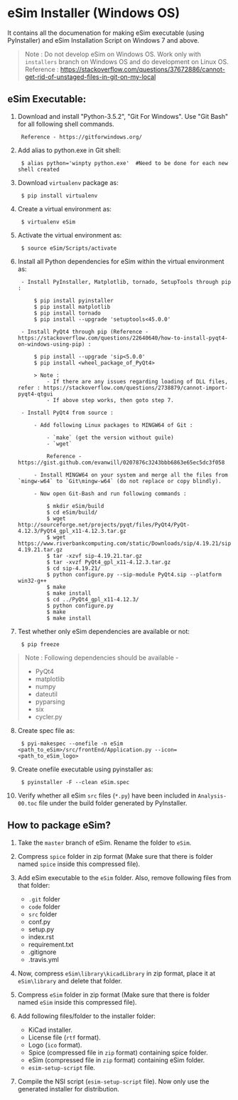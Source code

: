eSim Installer (Windows OS)
====


It contains all the documenation for making eSim executable (using PyInstaller) and eSim Installation Script on Windows 7 and above.

> Note : Do not develop eSim on Windows OS. Work only with `installers` branch on Windows OS and do development on Linux OS.
> Reference : https://stackoverflow.com/questions/37672886/cannot-get-rid-of-unstaged-files-in-git-on-my-local


## eSim Executable:

1. Download and install "Python-3.5.2", "Git For Windows". Use "Git Bash" for all following shell commands.
		
		Reference - https://gitforwindows.org/

2. Add alias to python.exe in Git shell:

		$ alias python='winpty python.exe'	#Need to be done for each new shell created

3. Download `virtualenv` package as:

	    $ pip install virtualenv

4. Create a virtual environment as:

		$ virtualenv eSim

5. Activate the virtual environment as:
	
		$ source eSim/Scripts/activate

6. Install all Python dependencies for eSim within the virtual environment as:
		
		- Install PyInstaller, Matplotlib, tornado, SetupTools through pip :

			$ pip install pyinstaller
			$ pip install matplotlib
			$ pip install tornado
			$ pip install --upgrade 'setuptools<45.0.0'
		
		- Install PyQt4 through pip (Reference - https://stackoverflow.com/questions/22640640/how-to-install-pyqt4-on-windows-using-pip) :
			
			$ pip install --upgrade 'sip<5.0.0'
			$ pip install <wheel_package_of_PyQt4>

			> Note : 
				- If there are any issues regarding loading of DLL files, refer : https://stackoverflow.com/questions/2738879/cannot-import-pyqt4-qtgui
				- If above step works, then goto step 7.

		- Install PyQt4 from source :

			- Add following Linux packages to MINGW64 of Git :
		
				- `make` (get the version without guile)
				- `wget`

    			Reference - https://gist.github.com/evanwill/0207876c3243bbb6863e65ec5dc3f058

    		- Install MINGW64 on your system and merge all the files from `mingw-w64` to `Git\mingw-w64` (do not replace or copy blindly).

    		- Now open Git-Bash and run following commands :
    		
				$ mkdir eSim/build
				$ cd eSim/build/
				$ wget http://sourceforge.net/projects/pyqt/files/PyQt4/PyQt-4.12.3/PyQt4_gpl_x11-4.12.3.tar.gz
				$ wget https://www.riverbankcomputing.com/static/Downloads/sip/4.19.21/sip-4.19.21.tar.gz
				$ tar -xzvf sip-4.19.21.tar.gz
				$ tar -xvzf PyQt4_gpl_x11-4.12.3.tar.gz
				$ cd sip-4.19.21/
				$ python configure.py --sip-module PyQt4.sip --platform win32-g++
				$ make
				$ make install
				$ cd ../PyQt4_gpl_x11-4.12.3/
				$ python configure.py
				$ make
				$ make install

7. Test whether only eSim dependencies are available or not:

		$ pip freeze

> Note : Following dependencies should be available -
>	- PyQt4
>	- matplotlib
>	- numpy
>	- dateutil
>	- pyparsing
>	- six
>	- cycler.py

8. Create spec file as:

		$ pyi-makespec --onefile -n eSim <path_to_eSim>/src/frontEnd/Application.py --icon=<path_to_eSim_logo>

9. Create onefile executable using pyinstaller as:
		
		$ pyinstaller -F --clean eSim.spec

10. Verify whether all eSim `src` files (`*.py`) have been included in `Analysis-00.toc` file under the build folder generated by PyInstaller.


## How to package eSim?

1. Take the `master` branch of eSim. Rename the folder to `eSim`.

2. Compress `spice` folder in zip format (Make sure that there is folder named `spice` inside this compressed file).

3. Add eSim executable to the `eSim` folder. Also, remove following files from that folder:
	- `.git` folder
	- `code` folder
	- `src` folder
	- conf.py
	- setup.py
	- index.rst
	- requirement.txt
	- .gitignore
	- .travis.yml

4. Now, compress `eSim\library\kicadLibrary` in zip format, place it at `eSim\library` and delete that folder.

5. Compress `eSim` folder in zip format (Make sure that there is folder named `eSim` inside this compressed file).

6. Add following files/folder to the installer folder:
	- KiCad installer.
	- License file (`rtf` format).
	- Logo (`ico` format).
	- Spice (compressed file in `zip` format) containing spice folder.
	- eSim (compressed file in `zip` format) containing eSim folder.
	- `esim-setup-script` file.

7. Compile the NSI script (`esim-setup-script` file). Now only use the generated installer for distribution.
